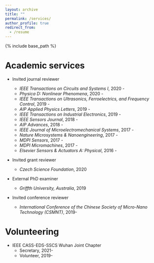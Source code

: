 ```yaml
---
layout: archive
title: ""
permalink: /services/
author_profile: true
redirect_from:
  - /resume
---
```


{% include base_path %}

Academic services
======
* Invited journal reviewer
  * <i>IEEE Transactions on Circuits and Systems I</i>, 2020 -
  * <i>Physica D: Nonlinear Phenomena</i>, 2020 -
  * <i>IEEE Transactions on Ultrasonics, Ferroelectrics, and Frequency Control</i>, 2019 -
  * <i>AIP Applied Physics Letters</i>, 2019 -
  * <i>IEEE Transactions on Industrial Electronics</i>, 2019 -
  * <i>IEEE Sensors Journal</i>, 2018 -
  * <i>AIP Advances</i>, 2018 -
  * <i>IEEE Journal of Microelectromechanical Systems</i>, 2017 -
  * <i>Nature Microsystems & Nanoengineering</i>, 2017 -
  * <i>MDPI Sensors</i>, 2017 -
  * <i>MDPI Micromachines</i>, 2017 -
  * <i>Elsevier Sensors & Actuators A: Physical</i>, 2016 -

* Invited grant reviewer
  * <i>Czech Science Foundation</i>, 2020

* External PhD examiner
  * <i>Griffth University, Australia</i>, 2019

* Invited conference reviewer
  * <i>International Conference of the Chinese Society of Micro-Nano Technology (CSMNT)</i>, 2019-

Volunteering
======
* IEEE CASS-EDS-SSCS Wuhan Joint Chapter
  * Secretary, 2021-
  * Volunteer, 2019-
